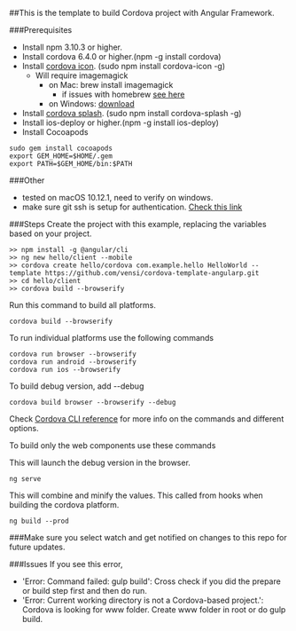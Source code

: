 ##This is the template to build Cordova project with Angular Framework.

###Prerequisites
- Install npm 3.10.3 or higher.
- Install cordova 6.4.0 or higher.(npm -g install cordova)
- Install [cordova icon](https://github.com/AlexDisler/cordova-icon). (sudo npm install cordova-icon -g)
	- Will require imagemagick
        - on Mac: brew install imagemagick
            - if issues with homebrew [see here](http://stackoverflow.com/questions/24652996/homebrew-not-working-on-osx)
        - on Windows: [download](http://www.imagemagick.org/script/binary-releases.php#windows)
- Install [cordova splash](https://github.com/AlexDisler/cordova-splash). (sudo npm install cordova-splash -g)
- Install ios-deploy or higher.(npm -g install ios-deploy)
- Install Cocoapods
```
sudo gem install cocoapods
export GEM_HOME=$HOME/.gem
export PATH=$GEM_HOME/bin:$PATH
```

###Other
- tested on macOS 10.12.1, need to verify on windows.
- make sure git ssh is setup for authentication. [Check this link](https://help.github.com/articles/error-permission-denied-publickey/)

###Steps
Create the project with this example, replacing the variables based on your project.
```
>> npm install -g @angular/cli
>> ng new hello/client --mobile
>> cordova create hello/cordova com.example.hello HelloWorld --template https://github.com/vensi/cordova-template-angularp.git
>> cd hello/client
>> cordova build --browserify
```
Run this command to build all platforms.
```
cordova build --browserify
```
To run individual platforms use the following commands
```
cordova run browser --browserify
cordova run android --browserify
cordova run ios --browserify
```
To build debug version, add --debug
```
cordova build browser --browserify --debug
```
Check [Cordova CLI reference](http://cordova.apache.org/docs/en/6.x/reference/cordova-cli/index.html) for more info on the commands and different options.

To build only the web components use these commands

This will launch the debug version in the browser.
```
ng serve
```
This will combine and minify the values. This called from hooks when building the cordova platform.
```
ng build --prod
```
###Make sure you select watch and get notified on changes to this repo for future updates.

###Issues
If you see this error, 
- 'Error: Command failed: gulp build':  Cross check if you did the prepare or build step first and then do run.
- 'Error: Current working directory is not a Cordova-based project.': Cordova is looking for www folder. Create www folder in root or do gulp build.
  
